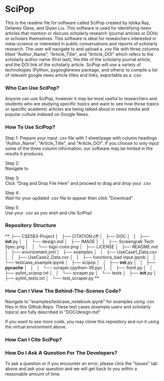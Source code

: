# SciPop
This is the readme file for software called SciPop created by Ishika Ray, Delaney Glass, and Qiyao Liu. This software is used for identifying news articles that mention or discuss scholarly research (journal articles or DOIs) or scholars themselves. This software is ideal for researchers interested in meta-science or interested in public conversations and reports of scholarly research. The user will navigate to <insert link for the landing page> and upload a .csv file with three columns titled "Author_Name", "Article_Title", and "Article_DOI" which refers to the scholarly author name (first last), the title of the scholarly journal article, and the DOI link of the scholarly article. SciPop will use a variety of technologies (Python, pygooglenews package, and others) to compile a list of relevant google news article titles and links, exportable as a .csv.

### Who Can Use SciPop? ###
Anyone can use SciPop, however it may be most useful to researchers and students who are studying specific topics and want to see how those topics or specific academic articles are being talked about in news media and popular culture indexed on Google News.

### How To Use SciPop? ###
Step 1:
Prepare your input .csv file with 1 sheet/page with column headings "Author_Name", "Article_Title", and "Aritcle_DOI". If you choose to only input some of the three column information, our software may be limited in the results it produces.  

Step 2:  
Navigate to <insert landing page link>

Step 3:  
Click "Drag and Drop File Here" and proceed to drag and drop your .csv

Step 4:  
Wait for your updated .csv file to appear then click "Download"

Step 5:  
Use your .csv as you wish and cite SciPop!
  
### Repository Structure ###
  
**.
├── CSE583-Project
│   ├── CITATION.cff
│   ├── DOC
│   │   ├── __init__.py
│   │   └── design.md
│   ├── IMAGE
│   │   ├── Screengrab Tech Spec.png
│   │   └── logo-color.png
│   ├── LICENSE
│   ├── README.md
│   ├── environment.yml
│   ├── examples
│   │   ├── UseCase1_Data.csv
│   │   ├── UseCase2_Data.csv
│   │   ├── functions_bad input.ipynb
│   │   └── testcase_example.ipynb
│   ├── scipop
│   │   ├── __init__.py
│   │   ├── __pycache__
│   │   │   └── scraper.cpython-39.pyc
│   │   ├── front.py
│   │   ├── pylint_scipop.txt
│   │   └── scraper.py
│   └── tests
│       ├── __init__.py
│       ├── pylint_tests.txt
│       └── test_scraper.py
  **
  


### How Can I View The Behind-The-Scenes Code? ###  

Navigate to "examples/testcase_notebook.ipynb" for examples using .csv files in this Github Repo. These test cases (example users and scholarly topics) are fully described in "DOC/design.md"

If you want to see more code, you may clone this repository and run it using the virtual environment above. 

### How Can I Cite SciPop? ###  

<insert this citation later>

### How Do I Ask A Question For The Developers? ###  

To ask a question or if you encounter an error, please click the "Issues" tab above and ask your question and we will get back to you within a reasonable amount of time.





